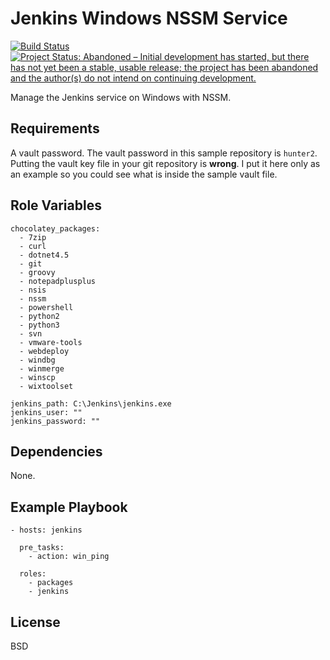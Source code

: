 Jenkins Windows NSSM Service
===============

[![Build Status](https://travis-ci.org/deekayen/ansible-jenkins-nssm.svg?branch=main)](https://travis-ci.org/deekayen/ansible-jenkins-nssm) [![Project Status: Abandoned – Initial development has started, but there has not yet been a stable, usable release; the project has been abandoned and the author(s) do not intend on continuing development.](https://www.repostatus.org/badges/latest/abandoned.svg)](https://www.repostatus.org/#abandoned)

Manage the Jenkins service on Windows with NSSM.

Requirements
------------

A vault password. The vault password in this sample repository is `hunter2`. Putting the vault key file in your git repository is **wrong**. I put it here only as an example so you could see what is inside the sample vault file.

Role Variables
--------------

```
chocolatey_packages:
  - 7zip
  - curl
  - dotnet4.5
  - git
  - groovy
  - notepadplusplus
  - nsis
  - nssm
  - powershell
  - python2
  - python3
  - svn
  - vmware-tools
  - webdeploy
  - windbg
  - winmerge
  - winscp
  - wixtoolset

jenkins_path: C:\Jenkins\jenkins.exe
jenkins_user: ""
jenkins_password: ""
```

Dependencies
------------

None.

Example Playbook
----------------

    - hosts: jenkins

      pre_tasks:
        - action: win_ping

      roles:
        - packages
        - jenkins

License
-------

BSD
